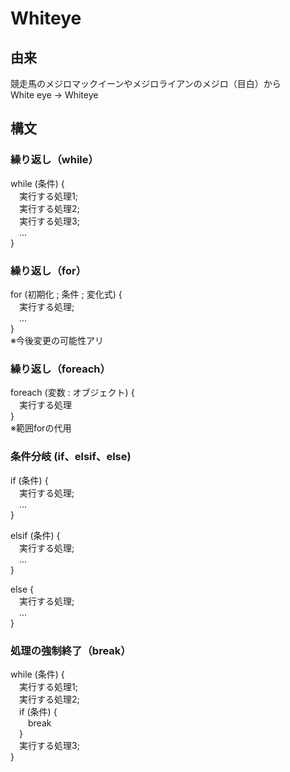 # Whiteye
## 由来
競走馬のメジロマックイーンやメジロライアンのメジロ（目白）から  
White eye → Whiteye

## 構文
### 繰り返し（while）
while (条件) {   
&emsp;実行する処理1;  
&emsp;実行する処理2;  
&emsp;実行する処理3;  
&emsp;...  
}  
### 繰り返し（for）
for (初期化 ; 条件 ; 変化式) {  
&emsp;実行する処理;  
&emsp;...  
}  
※今後変更の可能性アリ
### 繰り返し（foreach）
foreach (変数 : オブジェクト) {  
&emsp;実行する処理  
}  
※範囲forの代用
### 条件分岐 (if、elsif、else)
if (条件) {  
&emsp;実行する処理;  
&emsp;...  
}  

elsif (条件) {  
&emsp;実行する処理;  
&emsp;...  
}

else {  
&emsp;実行する処理;  
&emsp;...  
}  
### 処理の強制終了（break）
while (条件) {  
&emsp;実行する処理1;  
&emsp;実行する処理2;  
&emsp;if (条件) {  
&emsp;&emsp;break  
&emsp;}  
&emsp;実行する処理3;  
}  
